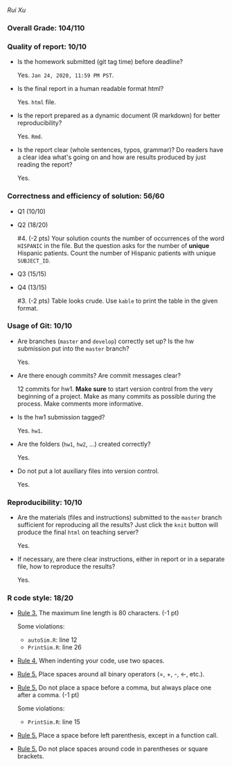 *Rui Xu*

### Overall Grade: 104/110

### Quality of report: 10/10

-   Is the homework submitted (git tag time) before deadline? 

    Yes. `Jan 24, 2020, 11:59 PM PST`.

-   Is the final report in a human readable format html? 

    Yes. `html` file. 

-   Is the report prepared as a dynamic document (R markdown) for better reproducibility?

    Yes. `Rmd`.

-   Is the report clear (whole sentences, typos, grammar)? Do readers have a clear idea what's going on and how are results produced by just reading the report? 

	  Yes.   


### Correctness and efficiency of solution: 56/60

-   Q1 (10/10)

-   Q2 (18/20)

    \#4. (-2 pts) Your solution counts the number of occurrences of the word `HISPANIC` in the file. But the question asks for the number of **unique** Hispanic patients. Count the number of Hispanic patients with unique `SUBJECT_ID`.
    
-   Q3 (15/15)
      	
-   Q4 (13/15)

	 \#3. (-2 pts) Table looks crude. Use `kable` to print the table in the given format.
	
	    
### Usage of Git: 10/10

-   Are branches (`master` and `develop`) correctly set up? Is the hw submission put into the `master` branch? 

    Yes. 

-   Are there enough commits? Are commit messages clear?

    12 commits for hw1. **Make sure** to start version control from the very beginning of a project. Make as many commits as possible during the process. Make comments more informative. 

          
-   Is the hw1 submission tagged? 

    Yes. `hw1`. 

-   Are the folders (`hw1`, `hw2`, ...) created correctly? 

    Yes.
  
-   Do not put a lot auxiliary files into version control. 

	  Yes. 
	  
### Reproducibility: 10/10

-   Are the materials (files and instructions) submitted to the `master` branch sufficient for reproducing all the results? Just click the `knit` button will produce the final `html` on teaching server? 

	  Yes. 
	  
-   If necessary, are there clear instructions, either in report or in a separate file, how to reproduce the results?

    Yes.

### R code style: 18/20

-   [Rule 3.](https://google.github.io/styleguide/Rguide.xml#linelength) The maximum line length is 80 characters. (-1 pt)

    Some violations:
      - `autoSim.R`: line 12
      - `PrintSim.R`: line 26

-   [Rule 4.](https://google.github.io/styleguide/Rguide.xml#indentation) When indenting your code, use two spaces.

-   [Rule 5.](https://google.github.io/styleguide/Rguide.xml#spacing) Place spaces around all binary operators (=, +, -, &lt;-, etc.). 	
	
-   [Rule 5.](https://google.github.io/styleguide/Rguide.xml#spacing) Do not place a space before a comma, but always place one after a comma. (-1 pt)

    Some violations:
      - `PrintSim.R`: line 15
      
-   [Rule 5.](https://google.github.io/styleguide/Rguide.xml#spacing) Place a space before left parenthesis, except in a function call.

-   [Rule 5.](https://google.github.io/styleguide/Rguide.xml#spacing) Do not place spaces around code in parentheses or square brackets.
